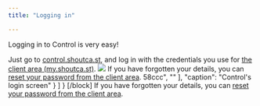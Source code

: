 ```yaml
---
title: "Logging in"

---
```

Logging in to Control is very easy!

Just go to [control.shoutca.st](https://control.shoutca.st), and log in with the credentials you use for [the client area (my.shoutca.st)](https://my.shoutca.st).
![](https://images.shoutca.st/j9OM60IdRES1D7xcqdUA_nrX6O9v.png)
If you have forgotten your details, you can [reset your password from the client area](https://my.shoutca.st/pwreset.php).
58ccc",
        ""
      ],
      "caption": "Control's login screen"
    }
  ]
}
[/block]
If you have forgotten your details, you can [reset your password from the client area](https://my.shoutca.st/pwreset.php).
